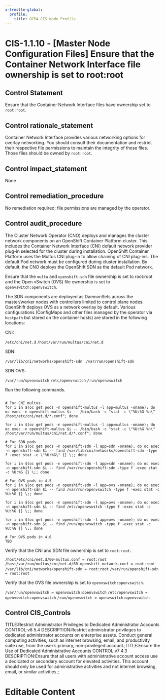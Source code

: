 ```yaml
---
x-trestle-global:
  profile:
    title: OCP4 CIS Node Profile
---
```


# CIS-1.1.10 - \[Master Node Configuration Files\] Ensure that the Container Network Interface file ownership is set to root:root

## Control Statement

Ensure that the Container Network Interface files have ownership set to `root:root`.

## Control rationale_statement

Container Network Interface provides various networking options for overlay networking. You should consult their documentation and restrict their respective file permissions to maintain the integrity of those files. Those files should be owned by `root:root`.

## Control impact_statement

None

## Control remediation_procedure

No remediation required; file permissions are managed by the operator.

## Control audit_procedure

The Cluster Network Operator (CNO) deploys and manages the cluster network components on an OpenShift Container Platform cluster. This includes the Container Network Interface (CNI) default network provider plug-in selected for the cluster during installation. OpenShift Container Platform uses the Multus CNI plug-in to allow chaining of CNI plug-ins. The default Pod network must be configured during cluster installation. By default, the CNO deploys the OpenShift SDN as the default Pod network. 

Ensure that the `multu` and `openshift-sdn` file ownership is set to root:root and the Open vSwitch (OVS) file ownership is set to `openvswitch:openvswitch`. 

The SDN components are deployed as DaemonSets across the master/worker nodes with controllers limited to control plane nodes. OpenShift deploys OVS as a network overlay by default. Various configurations (ConfigMaps and other files managed by the operator via `hostpath` but stored on the container hosts) are stored in the following locations:

CNI:

`/etc/cni/net.d`
`/host/var/run/multus/cni/net.d`

SDN:

`/var/lib/cni/networks/openshift-sdn `
`/var/run/openshift-sdn`

SDN OVS:

`/var/run/openvswitch`
`/etc/openvswitch`
`/run/openvswitch`

Run the following commands.

```

# For CNI multus
for i in $(oc get pods -n openshift-multus -l app=multus -oname); do oc exec -n openshift-multus $i -- /bin/bash -c "stat -c \"%U:%G %n\" /host/etc/cni/net.d/*.conf"; done

for i in $(oc get pods -n openshift-multus -l app=multus -oname); do oc exec -n openshift-multus $i -- /bin/bash -c "stat -c \"%U:%G %n\" /host/var/run/multus/cni/net.d/*.conf"; done

# For SDN pods
for i in $(oc get pods -n openshift-sdn -l app=sdn -oname); do oc exec -n openshift-sdn $i -- find /var/lib/cni/networks/openshift-sdn -type f -exec stat -c \"%U:%G\" {} \;; done

for i in $(oc get pods -n openshift-sdn -l app=sdn -oname); do oc exec -n openshift-sdn $i -- find /var/run/openshift-sdn -type f -exec stat -c %U:%G {} \;; done

# For OVS pods in 4.5
for i in $(oc get pods -n openshift-sdn -l app=ovs -oname); do oc exec -n openshift-sdn $i -- find /var/run/openvswitch -type f -exec stat -c %U:%G {} \;; done 

for i in $(oc get pods -n openshift-sdn -l app=ovs -oname); do oc exec -n openshift-sdn $i -- find /etc/openvswitch -type f -exec stat -c %U:%G {} \;; done 

for i in $(oc get pods -n openshift-sdn -l app=ovs -oname); do oc exec -n openshift-sdn $i -- find /run/openvswitch -type f -exec stat -c %U:%G {} \;; done 

# For OVS pods in 4.6
TBD
```

Verify that the CNI and SDN file ownership is set to `root:root`.

`/host/etc/cni/net.d/00-multus.conf = root:root`
`/host/var/run/multus/cni/net.d/80-openshift-network.conf = root:root`
`/var/lib/cni/networks/openshift-sdn = root:root`
`/var/run/openshift-sdn = root:root`

Verify that the OVS file ownership is set to `openvswitch:openvswitch`.

`/var/run/openvswitch = openvswitch:openvswitch`
`/etc/openvswitch = openvswitch:openvswitch`
`/run/openvswitch = openvswitch:openvswitch`

## Control CIS_Controls

TITLE:Restrict Administrator Privileges to Dedicated Administrator Accounts CONTROL:v8 5.4 DESCRIPTION:Restrict administrator privileges to dedicated administrator accounts on enterprise assets. Conduct general computing activities, such as internet browsing, email, and productivity suite use, from the user’s primary, non-privileged account.;TITLE:Ensure the Use of Dedicated Administrative Accounts CONTROL:v7 4.3 DESCRIPTION:Ensure that all users with administrative account access use a dedicated or secondary account for elevated activities. This account should only be used for administrative activities and not internet browsing, email, or similar activities.;

# Editable Content

<!-- Make additions and edits below -->
<!-- The above represents the contents of the control as received by the profile, prior to additions. -->
<!-- If the profile makes additions to the control, they will appear below. -->
<!-- The above markdown may not be edited but you may edit the content below, and/or introduce new additions to be made by the profile. -->
<!-- If there is a yaml header at the top, parameter values may be edited. Use --set-parameters to incorporate the changes during assembly. -->
<!-- The content here will then replace what is in the profile for this control, after running profile-assemble. -->
<!-- The current profile has no added parts for this control, but you may add new ones here. -->
<!-- Each addition must have a heading either of the form ## Control my_addition_name -->
<!-- or ## Part a. (where the a. refers to one of the control statement labels.) -->
<!-- "## Control" parts are new parts added after the statement part. -->
<!-- "## Part" parts are new parts added into the top-level statement part with that label. -->
<!-- Subparts may be added with nested hash levels of the form ### My Subpart Name -->
<!-- underneath the parent ## Control or ## Part being added -->
<!-- See https://ibm.github.io/compliance-trestle/tutorials/ssp_profile_catalog_authoring/ssp_profile_catalog_authoring for guidance. -->
